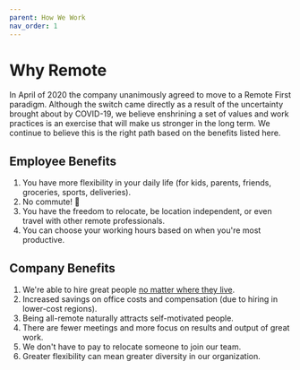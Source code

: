 ```yaml
---
parent: How We Work
nav_order: 1
---
```

# Why Remote
In April of 2020 the company unanimously agreed to move to a Remote First paradigm.  Although the switch came directly as a result of the uncertainty brought about by COVID-19, we believe enshrining a set of values and work practices is an exercise that will make us stronger in the long term.  We continue to believe this is the right path based on the benefits listed here. 

## Employee Benefits
1. You have more flexibility in your daily life (for kids, parents, friends, groceries, sports, deliveries).
1. No commute! :car:
1. You have the freedom to relocate, be location independent, or even travel with other remote professionals.
1. You can choose your working hours based on when you're most productive.

## Company Benefits
1. We're able to hire great people [no matter where they live](hiring.md).
1. Increased savings on office costs and compensation (due to hiring in lower-cost regions).
1. Being all-remote naturally attracts self-motivated people.
1. There are fewer meetings and more focus on results and output of great work.
1. We don't have to pay to relocate someone to join our team.
1. Greater flexibility can mean greater diversity in our organization.
